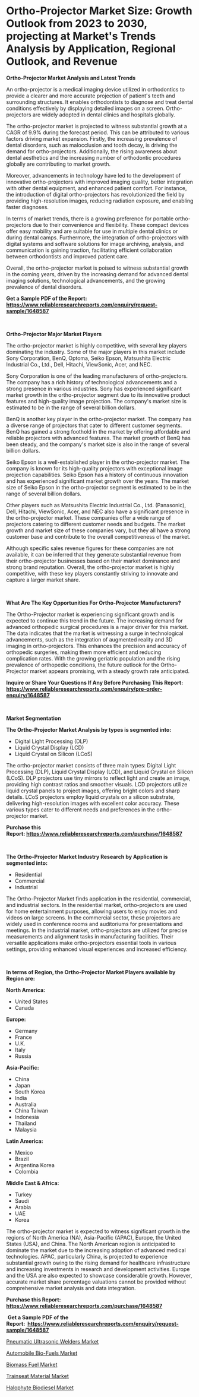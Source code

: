 <p><h1>Ortho-Projector Market Size: Growth Outlook from 2023 to 2030, projecting at Market's Trends Analysis by Application, Regional Outlook, and Revenue</h1></p><p><strong>Ortho-Projector Market Analysis and Latest Trends</strong></p>
<p><p>An ortho-projector is a medical imaging device utilized in orthodontics to provide a clearer and more accurate projection of patient's teeth and surrounding structures. It enables orthodontists to diagnose and treat dental conditions effectively by displaying detailed images on a screen. Ortho-projectors are widely adopted in dental clinics and hospitals globally.</p><p>The ortho-projector market is projected to witness substantial growth at a CAGR of 9.9% during the forecast period. This can be attributed to various factors driving market expansion. Firstly, the increasing prevalence of dental disorders, such as malocclusion and tooth decay, is driving the demand for ortho-projectors. Additionally, the rising awareness about dental aesthetics and the increasing number of orthodontic procedures globally are contributing to market growth.</p><p>Moreover, advancements in technology have led to the development of innovative ortho-projectors with improved imaging quality, better integration with other dental equipment, and enhanced patient comfort. For instance, the introduction of digital ortho-projectors has revolutionized the field by providing high-resolution images, reducing radiation exposure, and enabling faster diagnoses.</p><p>In terms of market trends, there is a growing preference for portable ortho-projectors due to their convenience and flexibility. These compact devices offer easy mobility and are suitable for use in multiple dental clinics or during dental camps. Furthermore, the integration of ortho-projectors with digital systems and software solutions for image archiving, analysis, and communication is gaining traction, facilitating efficient collaboration between orthodontists and improved patient care.</p><p>Overall, the ortho-projector market is poised to witness substantial growth in the coming years, driven by the increasing demand for advanced dental imaging solutions, technological advancements, and the growing prevalence of dental disorders.</p></p>
<p><strong>Get a Sample PDF of the Report:&nbsp; <a href="https://www.reliableresearchreports.com/enquiry/request-sample/1648587">https://www.reliableresearchreports.com/enquiry/request-sample/1648587</a></strong></p>
<p>&nbsp;</p>
<p><strong>Ortho-Projector Major Market Players</strong></p>
<p><p>The ortho-projector market is highly competitive, with several key players dominating the industry. Some of the major players in this market include Sony Corporation, BenQ, Optoma, Seiko Epson, Matsushita Electric Industrial Co., Ltd., Dell, Hitachi, ViewSonic, Acer, and NEC. </p><p>Sony Corporation is one of the leading manufacturers of ortho-projectors. The company has a rich history of technological advancements and a strong presence in various industries. Sony has experienced significant market growth in the ortho-projector segment due to its innovative product features and high-quality image projection. The company's market size is estimated to be in the range of several billion dollars.</p><p>BenQ is another key player in the ortho-projector market. The company has a diverse range of projectors that cater to different customer segments. BenQ has gained a strong foothold in the market by offering affordable and reliable projectors with advanced features. The market growth of BenQ has been steady, and the company's market size is also in the range of several billion dollars.</p><p>Seiko Epson is a well-established player in the ortho-projector market. The company is known for its high-quality projectors with exceptional image projection capabilities. Seiko Epson has a history of continuous innovation and has experienced significant market growth over the years. The market size of Seiko Epson in the ortho-projector segment is estimated to be in the range of several billion dollars.</p><p>Other players such as Matsushita Electric Industrial Co., Ltd. (Panasonic), Dell, Hitachi, ViewSonic, Acer, and NEC also have a significant presence in the ortho-projector market. These companies offer a wide range of projectors catering to different customer needs and budgets. The market growth and market size of these companies vary, but they all have a strong customer base and contribute to the overall competitiveness of the market.</p><p>Although specific sales revenue figures for these companies are not available, it can be inferred that they generate substantial revenue from their ortho-projector businesses based on their market dominance and strong brand reputation. Overall, the ortho-projector market is highly competitive, with these key players constantly striving to innovate and capture a larger market share.</p></p>
<p>&nbsp;</p>
<p><strong>What Are The Key Opportunities For Ortho-Projector Manufacturers?</strong></p>
<p><p>The Ortho-Projector market is experiencing significant growth and is expected to continue this trend in the future. The increasing demand for advanced orthopedic surgical procedures is a major driver for this market. The data indicates that the market is witnessing a surge in technological advancements, such as the integration of augmented reality and 3D imaging in ortho-projectors. This enhances the precision and accuracy of orthopedic surgeries, making them more efficient and reducing complication rates. With the growing geriatric population and the rising prevalence of orthopedic conditions, the future outlook for the Ortho-Projector market appears promising, with a steady growth rate anticipated.</p></p>
<p><strong>Inquire or Share Your Questions If Any Before Purchasing This Report: <a href="https://www.reliableresearchreports.com/enquiry/pre-order-enquiry/1648587">https://www.reliableresearchreports.com/enquiry/pre-order-enquiry/1648587</a></strong></p>
<p>&nbsp;</p>
<p><strong>Market Segmentation</strong></p>
<p><strong>The Ortho-Projector Market Analysis by types is segmented into:</strong></p>
<p><ul><li>Digital Light Processing (DLP)</li><li>Liquid Crystal Display (LCD)</li><li>Liquid Crystal on Silicon (LCoS)</li></ul></p>
<p><p>The ortho-projector market consists of three main types: Digital Light Processing (DLP), Liquid Crystal Display (LCD), and Liquid Crystal on Silicon (LCoS). DLP projectors use tiny mirrors to reflect light and create an image, providing high contrast ratios and smoother visuals. LCD projectors utilize liquid crystal panels to project images, offering bright colors and sharp details. LCoS projectors employ liquid crystals on a silicon substrate, delivering high-resolution images with excellent color accuracy. These various types cater to different needs and preferences in the ortho-projector market.</p></p>
<p><strong>Purchase this Report:&nbsp;<a href="https://www.reliableresearchreports.com/purchase/1648587">https://www.reliableresearchreports.com/purchase/1648587</a></strong></p>
<p>&nbsp;</p>
<p><strong>The Ortho-Projector Market Industry Research by Application is segmented into:</strong></p>
<p><ul><li>Residential</li><li>Commercial</li><li>Industrial</li></ul></p>
<p><p>The Ortho-Projector Market finds application in the residential, commercial, and industrial sectors. In the residential market, ortho-projectors are used for home entertainment purposes, allowing users to enjoy movies and videos on large screens. In the commercial sector, these projectors are widely used in conference rooms and auditoriums for presentations and meetings. In the industrial market, ortho-projectors are utilized for precise measurements and alignment tasks in manufacturing facilities. Their versatile applications make ortho-projectors essential tools in various settings, providing enhanced visual experiences and increased efficiency.</p></p>
<p>&nbsp;</p>
<p><strong>In terms of Region, the Ortho-Projector Market Players available by Region are:</strong></p>
<p>
    <p> <strong> North America: </strong>
        <ul>
            <li>United States</li>
            <li>Canada</li>
        </ul>
        </p> 
    <p> <strong> Europe: </strong>
        <ul>
            <li>Germany</li>
            <li>France</li>
            <li>U.K.</li>
            <li>Italy</li>
            <li>Russia</li>
        </ul>
        </p> 
    <p> <strong> Asia-Pacific: </strong>
        <ul>
            <li>China</li>
            <li>Japan</li>
            <li>South Korea</li>
            <li>India</li>
            <li>Australia</li>
            <li>China Taiwan</li>
            <li>Indonesia</li>
            <li>Thailand</li>
            <li>Malaysia</li>
        </ul>
        </p> 
    <p> <strong> Latin America: </strong>
        <ul>
            <li>Mexico</li>
            <li>Brazil</li>
            <li>Argentina Korea</li>
            <li>Colombia</li>
        </ul>
        </p> 
    <p> <strong> Middle East & Africa: </strong>
        <ul>
            <li>Turkey</li>
            <li>Saudi</li>
            <li>Arabia</li>
            <li>UAE</li>
            <li>Korea</li>
        </ul>
    </p>
    </p>
<p><p>The ortho-projector market is expected to witness significant growth in the regions of North America (NA), Asia-Pacific (APAC), Europe, the United States (USA), and China. The North American region is anticipated to dominate the market due to the increasing adoption of advanced medical technologies. APAC, particularly China, is projected to experience substantial growth owing to the rising demand for healthcare infrastructure and increasing investments in research and development activities. Europe and the USA are also expected to showcase considerable growth. However, accurate market share percentage valuations cannot be provided without comprehensive market analysis and data integration.</p></p>
<p><strong>Purchase this Report: <a href="https://www.reliableresearchreports.com/purchase/1648587">https://www.reliableresearchreports.com/purchase/1648587</a></strong></p>
<p>&nbsp;<strong>Get a Sample PDF of the Report:&nbsp;&nbsp;<a href="https://www.reliableresearchreports.com/enquiry/request-sample/1648587">https://www.reliableresearchreports.com/enquiry/request-sample/1648587</a></strong></p>
<p><strong></strong></p>
<p><p><a href="https://medium.com/@rossiezieme2023/pneumatic-ultrasonic-welders-market-focuses-on-market-share-size-and-projected-forecast-till-2030-31627b7befee">Pneumatic Ultrasonic Welders Market</a></p><p><a href="https://www.linkedin.com/pulse/automobile-bio-fuels-market-size-share-amp-trends-analysis/">Automobile Bio-Fuels Market</a></p><p><a href="https://www.linkedin.com/pulse/biomass-fuel-market-research-report-unlocks-analysis-financial/">Biomass Fuel Market</a></p><p><a href="https://medium.com/@royallittel2023/trainseat-material-nbsp-market-focuses-on-market-share-size-and-projected-forecast-till-2030-739c6391f941">Trainseat Material Market</a></p><p><a href="https://www.linkedin.com/pulse/halophyte-biodiesel-market-size-share-global-analysis-report/">Halophyte Biodiesel Market</a></p></p>